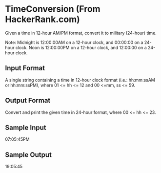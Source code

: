 # TimeConversion (From HackerRank.com)

Given a time in 12-hour AM/PM format, convert it to military (24-hour) time.

Note: Midnight is 12:00:00AM on a 12-hour clock, and 00:00:00 on a 24-hour clock. Noon is 12:00:00PM on a 12-hour clock, and 12:00:00 on a 24-hour clock.

## Input Format

A single string containing a time in 12-hour clock format (i.e.: hh:mm:ssAM or hh:mm:ssPM), where 01 <= hh <= 12 and 00 <=mm, ss <= 59.

## Output Format

Convert and print the given time in 24-hour format, where 00 <= hh <= 23.

## Sample Input

07:05:45PM

## Sample Output

19:05:45

